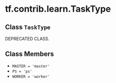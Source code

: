 <div itemscope itemtype="http://developers.google.com/ReferenceObject">
<meta itemprop="name" content="tf.contrib.learn.TaskType" />
<meta itemprop="path" content="Stable" />
<meta itemprop="property" content="MASTER"/>
<meta itemprop="property" content="PS"/>
<meta itemprop="property" content="WORKER"/>
</div>

# tf.contrib.learn.TaskType

## Class `TaskType`

DEPRECATED CLASS.



<!-- Placeholder for "Used in" -->


## Class Members

* `MASTER = 'master'` <a id="MASTER"></a>
* `PS = 'ps'` <a id="PS"></a>
* `WORKER = 'worker'` <a id="WORKER"></a>
